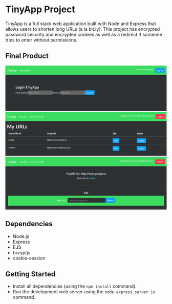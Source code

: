 # TinyApp Project

TinyApp is a full stack web application built with Node and Express that allows users to shorten long URLs (à la bit.ly).
This project has encrypted password security and encrypted cookies as well as a redirect if someone tries to enter without permissions.

## Final Product

!["screenshot description"](https://github.com/femorales7/tinyapp/blob/master/docs/login.PNG)
!["screenshot description"](https://github.com/femorales7/tinyapp/blob/master/docs/urls.PNG)
!["screenshot description"](https://github.com/femorales7/tinyapp/blob/master/docs/edit.PNG)

## Dependencies

- Node.js
- Express
- EJS
- bcryptjs
- cookie-session

## Getting Started

- Install all dependencies (using the `npm install` command).
- Run the development web server using the `node express_server.js` command.